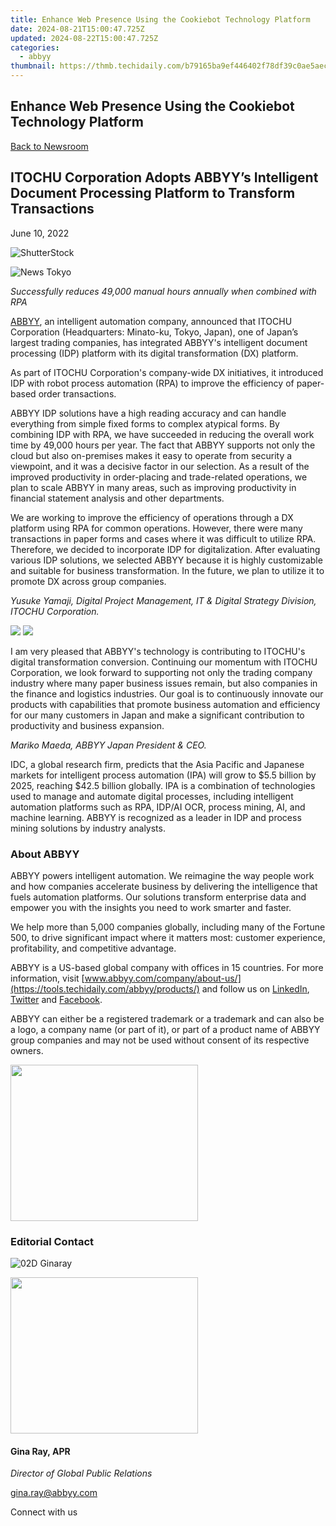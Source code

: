 ```yaml
---
title: Enhance Web Presence Using the Cookiebot Technology Platform
date: 2024-08-21T15:00:47.725Z
updated: 2024-08-22T15:00:47.725Z
categories:
  - abbyy
thumbnail: https://thmb.techidaily.com/b79165ba9ef446402f78df39c0ae5aec29c669cdb8669a7402e153be3d685b74.jpg
---
```


## Enhance Web Presence Using the Cookiebot Technology Platform

[Back to Newsroom](https://tools.techidaily.com/abbyy/products/)

## ITOCHU Corporation Adopts ABBYY’s Intelligent Document Processing Platform to Transform Transactions

June 10, 2022

![ShutterStock](https://content.abbyy.com/-/media/project/abbyy/abbyy/branchtemplates/shutterstock_1272462163_1296-x-729.jpg?h=729&iar=0&w=1296)

![News Tokyo](https://static4.abbyy.com/abbyycommedia/33874/news-tokyo.jpg) 

_Successfully reduces 49,000 manual hours annually when combined with RPA_

[ABBYY](https://tools.techidaily.com/abbyy/products/), an intelligent automation company, announced that ITOCHU Corporation (Headquarters: Minato-ku, Tokyo, Japan), one of Japan’s largest trading companies, has integrated ABBYY's intelligent document processing (IDP) platform with its digital transformation (DX) platform.

As part of ITOCHU Corporation's company-wide DX initiatives, it introduced IDP with robot process automation (RPA) to improve the efficiency of paper-based order transactions.

ABBYY IDP solutions have a high reading accuracy and can handle everything from simple fixed forms to complex atypical forms. By combining IDP with RPA, we have succeeded in reducing the overall work time by 49,000 hours per year. The fact that ABBYY supports not only the cloud but also on-premises makes it easy to operate from security a viewpoint, and it was a decisive factor in our selection. As a result of the improved productivity in order-placing and trade-related operations, we plan to scale ABBYY in many areas, such as improving productivity in financial statement analysis and other departments.   
  
We are working to improve the efficiency of operations through a DX platform using RPA for common operations. However, there were many transactions in paper forms and cases where it was difficult to utilize RPA. Therefore, we decided to incorporate IDP for digitalization. After evaluating various IDP solutions, we selected ABBYY because it is highly customizable and suitable for business transformation. In the future, we plan to utilize it to promote DX across group companies.

_Yusuke Yamaji, Digital Project Management, IT & Digital Strategy Division, ITOCHU Corporation._

![](https://static1.abbyy.com/abbyycommedia/35766/itochu.png) ![](https://static1.abbyy.com/abbyycommedia/35767/abbyy-logo-itochu.png)

I am very pleased that ABBYY's technology is contributing to ITOCHU's digital transformation conversion. Continuing our momentum with ITOCHU Corporation, we look forward to supporting not only the trading company industry where many paper business issues remain, but also companies in the finance and logistics industries. Our goal is to continuously innovate our products with capabilities that promote business automation and efficiency for our many customers in Japan and make a significant contribution to productivity and business expansion.

_Mariko Maeda, ABBYY Japan President & CEO._

IDC, a global research firm, predicts that the Asia Pacific and Japanese markets for intelligent process automation (IPA) will grow to $5.5 billion by 2025, reaching $42.5 billion globally. IPA is a combination of technologies used to manage and automate digital processes, including intelligent automation platforms such as RPA, IDP/AI OCR, process mining, AI, and machine learning. ABBYY is recognized as a leader in IDP and process mining solutions by industry analysts.

### About ABBYY

ABBYY powers intelligent automation. We reimagine the way people work and how companies accelerate business by delivering the intelligence that fuels automation platforms. Our solutions transform enterprise data and empower you with the insights you need to work smarter and faster. 

We help more than 5,000 companies globally, including many of the Fortune 500, to drive significant impact where it matters most: customer experience, profitability, and competitive advantage.

ABBYY is a US-based global company with offices in 15 countries. For more information, visit [www.abbyy.com/company/about-us/](https://tools.techidaily.com/abbyy/products/) and follow us on [LinkedIn](https://www.linkedin.com/company/abbyy), [Twitter](https://twitter.com/ABBYY%5FSoftware) and [Facebook](https://www.facebook.com/ABBYYsoft).

ABBYY can either be a registered trademark or a trademark and can also be a logo, a company name (or part of it), or part of a product name of ABBYY group companies and may not be used without consent of its respective owners.

<!-- affiliate ads begin -->
<a href="https://godlikehost.sjv.io/c/5597632/1920047/21774" target="_top" id="1920047"><img src="//a.impactradius-go.com/display-ad/21774-1920047" border="0" alt="" width="300" height="250"/></a><img height="0" width="0" src="https://imp.pxf.io/i/5597632/1920047/21774" style="position:absolute;visibility:hidden;" border="0" />
<!-- affiliate ads end -->
### Editorial Contact

![02D Ginaray](https://static2.abbyy.com/abbyycommedia/23662/02d-ginaray.png)

<!-- affiliate ads begin -->
<a href="https://printrendy.pxf.io/c/5597632/1453720/17020" target="_top" id="1453720"><img src="//a.impactradius-go.com/display-ad/17020-1453720" border="0" alt="" width="300" height="250"/></a><img height="0" width="0" src="https://imp.pxf.io/i/5597632/1453720/17020" style="position:absolute;visibility:hidden;" border="0" />
<!-- affiliate ads end -->
#### Gina Ray, APR

_Director of Global Public Relations_

[gina.ray@abbyy.com](https://tools.techidaily.com/abbyy/products/)

  
Connect with us

<ins class="adsbygoogle"
     style="display:block"
     data-ad-format="autorelaxed"
     data-ad-client="ca-pub-7571918770474297"
     data-ad-slot="1223367746"></ins>



<ins class="adsbygoogle"
     style="display:block"
     data-ad-client="ca-pub-7571918770474297"
     data-ad-slot="8358498916"
     data-ad-format="auto"
     data-full-width-responsive="true"></ins>

